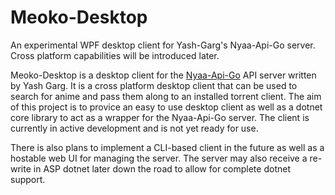 # Meoko-Desktop
An experimental WPF desktop client for Yash-Garg's Nyaa-Api-Go server. Cross platform capabilities will be introduced later.

Meoko-Desktop is a desktop client for the [Nyaa-Api-Go](https://github.com/Yash-Garg/Nyaa-Api-Go) API server written by Yash Garg. It is a cross platform desktop client that can be used to search for anime and pass them along to an installed torrent client. The aim of this project is to provice an easy to use desktop client as well as a dotnet core library to act as a wrapper for the Nyaa-Api-Go server. The client is currently in active development and is not yet ready for use.

There is also plans to implement a CLI-based client in the future as well as a hostable web UI for managing the server. The server may also receive a re-write in ASP dotnet later down the road to allow for complete dotnet support.

